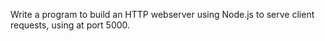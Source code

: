 Write a program to build an HTTP webserver using Node.js to serve client requests, using at port 5000.